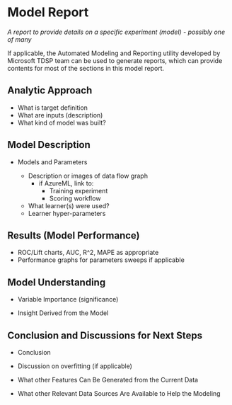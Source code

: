 # Model Report
_A report to provide details on a specific experiment (model) - possibly one of many_

If applicable, the Automated Modeling and Reporting utility developed by Microsoft TDSP team can be used to generate reports, which can provide contents for most of the sections in this model report. 
## Analytic Approach
* What is target definition
* What are inputs (description)
* What kind of model was built?

## Model Description

* Models and Parameters

	* Description or images of data flow graph
  		* if AzureML, link to:
    		* Training experiment
    		* Scoring workflow
	* What learner(s) were used?
	* Learner hyper-parameters


## Results (Model Performance)
* ROC/Lift charts, AUC, R^2, MAPE as appropriate
* Performance graphs for parameters sweeps if applicable

## Model Understanding

* Variable Importance (significance)

* Insight Derived from the Model



## Conclusion and Discussions for Next Steps

* Conclusion

* Discussion on overfitting (if applicable)

* What other Features Can Be Generated from the Current Data

* What other Relevant Data Sources Are Available to Help the Modeling